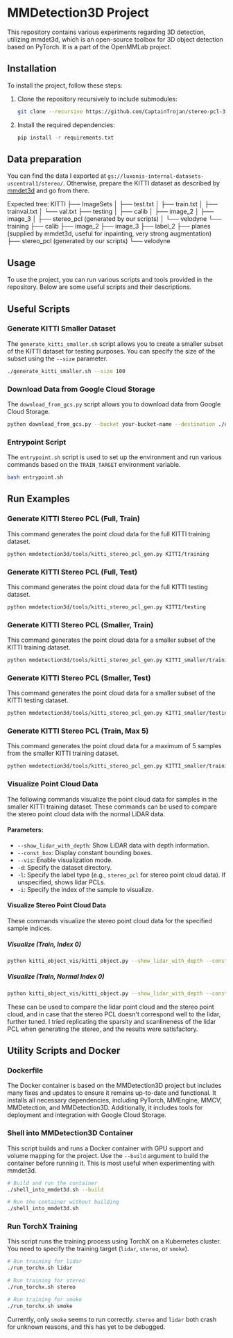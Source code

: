 # MMDetection3D Project

This repository contains various experiments regarding 3D detection, utilizing mmdet3d, which is an open-source toolbox for 3D object detection based on PyTorch. It is a part of the OpenMMLab project.

## Installation

To install the project, follow these steps:

1. Clone the repository recursively to include submodules:

    ```sh
    git clone --recursive https://github.com/CaptainTrojan/stereo-pcl-3d.git
    ```

2. Install the required dependencies:

    ```sh
    pip install -r requirements.txt
    ```

## Data preparation

You can find the data I exported at `gs://luxonis-internal-datasets-uscentral1/stereo/`. Otherwise, prepare the KITTI dataset as described by [mmdet3d](https://mmdetection3d.readthedocs.io/en/latest/advanced_guides/datasets/kitti.html) and go from there.

Expected tree:
KITTI
├── ImageSets
│   ├── test.txt
│   ├── train.txt
│   ├── trainval.txt
│   └── val.txt
├── testing
│   ├── calib
│   ├── image_2
│   ├── image_3
│   ├── stereo_pcl (generated by our scripts)
│   └── velodyne
└── training
    ├── calib
    ├── image_2
    ├── image_3
    ├── label_2
    ├── planes (supplied by mmdet3d, useful for inpainting, very strong augmentation)
    ├── stereo_pcl (generated by our scripts)
    └── velodyne

## Usage

To use the project, you can run various scripts and tools provided in the repository. Below are some useful scripts and their descriptions.

## Useful Scripts

### Generate KITTI Smaller Dataset

The `generate_kitti_smaller.sh` script allows you to create a smaller subset of the KITTI dataset for testing purposes. You can specify the size of the subset using the `--size` parameter.

```sh
./generate_kitti_smaller.sh --size 100
```

### Download Data from Google Cloud Storage

The `download_from_gcs.py` script allows you to download data from Google Cloud Storage.

```sh
python download_from_gcs.py --bucket your-bucket-name --destination ./data
```

### Entrypoint Script

The `entrypoint.sh` script is used to set up the environment and run various commands based on the `TRAIN_TARGET` environment variable.

```sh
bash entrypoint.sh
```

## Run Examples

### Generate KITTI Stereo PCL (Full, Train)

This command generates the point cloud data for the full KITTI training dataset.

```bash
python mmdetection3d/tools/kitti_stereo_pcl_gen.py KITTI/training
```

### Generate KITTI Stereo PCL (Full, Test)

This command generates the point cloud data for the full KITTI testing dataset.

```bash
python mmdetection3d/tools/kitti_stereo_pcl_gen.py KITTI/testing
```

### Generate KITTI Stereo PCL (Smaller, Train)

This command generates the point cloud data for a smaller subset of the KITTI training dataset.

```bash
python mmdetection3d/tools/kitti_stereo_pcl_gen.py KITTI_smaller/training
```

### Generate KITTI Stereo PCL (Smaller, Test)

This command generates the point cloud data for a smaller subset of the KITTI testing dataset.

```bash
python mmdetection3d/tools/kitti_stereo_pcl_gen.py KITTI_smaller/testing
```

### Generate KITTI Stereo PCL (Train, Max 5)

This command generates the point cloud data for a maximum of 5 samples from the smaller KITTI training dataset.

```bash
python mmdetection3d/tools/kitti_stereo_pcl_gen.py KITTI_smaller/training --max_samples 5
```

### Visualize Point Cloud Data

The following commands visualize the point cloud data for samples in the smaller KITTI training dataset. These commands can be used to compare the stereo point cloud data with the normal LiDAR data.

#### Parameters:
- `--show_lidar_with_depth`: Show LiDAR data with depth information.
- `--const_box`: Display constant bounding boxes.
- `--vis`: Enable visualization mode.
- `-d`: Specify the dataset directory.
- `-l`: Specify the label type (e.g., `stereo_pcl` for stereo point cloud data). If unspecified, shows lidar PCLs.
- `-i`: Specify the index of the sample to visualize.

#### Visualize Stereo Point Cloud Data

These commands visualize the stereo point cloud data for the specified sample indices.

##### Visualize (Train, Index 0)

```bash
python kitti_object_vis/kitti_object.py --show_lidar_with_depth --const_box --vis -d KITTI_smaller -l stereo_pcl -i 0
```

##### Visualize (Train, Normal Index 0)

```bash
python kitti_object_vis/kitti_object.py --show_lidar_with_depth --const_box --vis -d KITTI_smaller -i 0
```

These can be used to compare the lidar point cloud and the stereo point cloud, and in case that the stereo PCL doesn't correspond well to the lidar, further tuned. I tried replicating the sparsity and scanlineness of the lidar PCL when generating the stereo, and the results were satisfactory.

## Utility Scripts and Docker

### Dockerfile

The Docker container is based on the MMDetection3D project but includes many fixes and updates to ensure it remains up-to-date and functional. It installs all necessary dependencies, including PyTorch, MMEngine, MMCV, MMDetection, and MMDetection3D. Additionally, it includes tools for deployment and integration with Google Cloud Storage.

### Shell into MMDetection3D Container

This script builds and runs a Docker container with GPU support and volume mapping for the project. Use the `--build` argument to build the container before running it. This is most useful when experimenting with mmdet3d.

```bash
# Build and run the container
./shell_into_mmdet3d.sh --build

# Run the container without building
./shell_into_mmdet3d.sh
```

### Run TorchX Training

This script runs the training process using TorchX on a Kubernetes cluster. You need to specify the training target (`lidar`, `stereo`, or `smoke`).

```bash
# Run training for lidar
./run_torchx.sh lidar

# Run training for stereo
./run_torchx.sh stereo

# Run training for smoke
./run_torchx.sh smoke
```

Currently, only `smoke` seems to run correctly. `stereo` and `lidar` both crash for unknown reasons, and this has yet to be debugged.